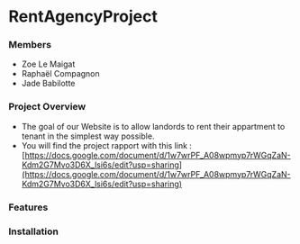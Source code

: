 # RentAgencyProject
### Members
* Zoe Le Maigat
* Raphaël Compagnon 
* Jade Babilotte

### Project Overview

* The goal of our Website is to allow landords to rent their appartment to tenant in the simplest way possible.
* You will find the project rapport with this link : [https://docs.google.com/document/d/1w7wrPF_A08wpmyp7rWGqZaN-Kdm2G7Mvo3D6X_lsi6s/edit?usp=sharing](https://docs.google.com/document/d/1w7wrPF_A08wpmyp7rWGqZaN-Kdm2G7Mvo3D6X_lsi6s/edit?usp=sharing)

### Features
### Installation